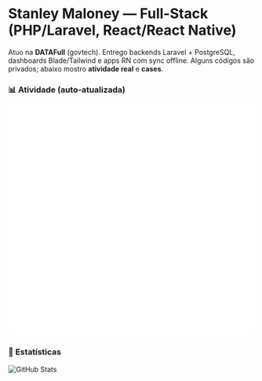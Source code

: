 # Stanley Maloney — Full-Stack (PHP/Laravel, React/React Native)

Atuo na **DATAFull** (govtech). Entrego backends Laravel + PostgreSQL, dashboards Blade/Tailwind e apps RN com sync offline.
Alguns códigos são privados; abaixo mostro **atividade real** e **cases**.

### 📊 Atividade (auto-atualizada)
![Metrics](https://raw.githubusercontent.com/Stanley-Datafull/Stanley-Datafull/main/github-metrics.svg)

### 🔎 Estatísticas
![GitHub Stats](https://github-readme-stats.vercel.app/api?username=Stanley-Datafull&show_icons=true&rank_icon=github&theme=transparent)

